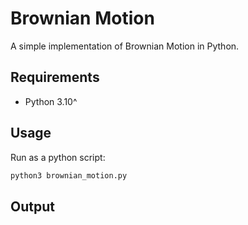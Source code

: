 # Brownian Motion
A simple implementation of Brownian Motion in Python.

## Requirements
* Python 3.10^

## Usage
Run as a python script:
```bash
python3 brownian_motion.py
```
## Output

